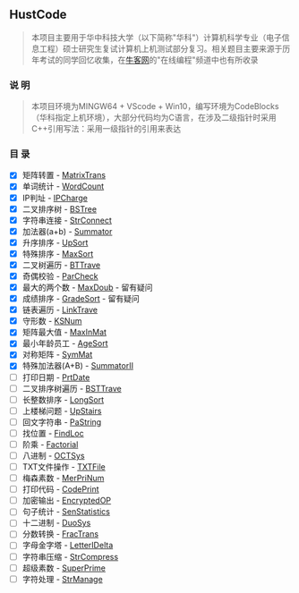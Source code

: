 ## HustCode
>本项目主要用于华中科技大学（以下简称"华科"）计算机科学专业（电子信息工程）硕士研究生复试计算机上机测试部分复习。相关题目主要来源于历年考试的同学回忆收集，在[牛客网](https://www.nowcoder.com)的"在线编程"频道中也有所收录
### 说 明
> 本项目环境为MINGW64 + VScode + Win10，编写环境为CodeBlocks（华科指定上机环境），大部分代码均为C语言，在涉及二级指针时采用C++引用写法：采用一级指针的引用来表达
### 目 录
- [x] 矩阵转置 - [MatrixTrans](code/MatrixTrans.c)
- [x] 单词统计 - [WordCount](code/WordCount.c)
- [x] IP判址 - [IPCharge](code/IPCharge.c)
- [x] 二叉排序树 - [BSTree](code/BSTree.cpp)
- [x] 字符串连接 - [StrConnect](code/StrConnect.c)
- [x] 加法器(a+b) - [Summator](code/Summator.c)
- [x] 升序排序 - [UpSort](code/UpSort.c)
- [x] 特殊排序 - [MaxSort](code/MaxSort.c)
- [x] 二叉树遍历 - [BTTrave](code/BTTrave.cpp)
- [x] 奇偶校验 - [ParCheck](code/ParCheck.cpp)
- [x] 最大的两个数 - [MaxDoub](code/MaxDoub.c) - 留有疑问
- [x] 成绩排序 - [GradeSort](code/GradeSort.c) - 留有疑问
- [x] 链表遍历 - [LinkTrave](code/LinkTrave.cpp)
- [x] 守形数 - [KSNum](code/KSNum.c)
- [x] 矩阵最大值 - [MaxInMat](code/MaxInMat.c)
- [x] 最小年龄员工 - [AgeSort](code/AgeSort.c)
- [x] 对称矩阵 - [SymMat](code/SymMat.c)
- [x] 特殊加法器(A+B) - [SummatorII](code/SummatorII.c)
- [ ] 打印日期 - [PrtDate]()
- [ ] 二叉排序树遍历 - [BSTTrave]()
- [ ] 长整数排序 - [LongSort]()
- [ ] 上楼梯问题 - [UpStairs]()
- [ ] 回文字符串 - [PaString]()
- [ ] 找位置 - [FindLoc]()
- [ ] 阶乘 - [Factorial]()
- [ ] 八进制 - [OCTSys]()
- [ ] TXT文件操作 - [TXTFile]()
- [ ] 梅森素数 - [MerPriNum]()
- [ ] 打印代码 - [CodePrint]()
- [ ] 加密输出 - [EncryptedOP]()
- [ ] 句子统计 - [SenStatistics]()
- [ ] 十二进制 - [DuoSys]()
- [ ] 分数转换 - [FracTrans]()
- [ ] 字母金字塔 - [LetterIDelta]()
- [ ] 字符串压缩 - [StrCompress]()
- [ ] 超级素数 - [SuperPrime]()
- [ ] 字符处理 - [StrManage]()
